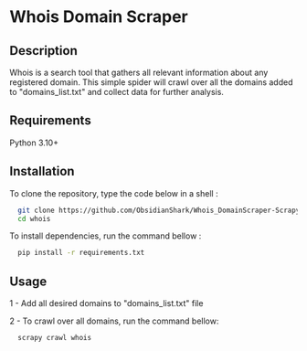 
# Whois Domain Scraper



## Description

Whois is a  search tool that gathers all relevant information about any registered domain. This simple spider will crawl over all the domains added to "domains_list.txt" and collect data for further analysis.

## Requirements

Python 3.10+


## Installation

To clone the repository, type the code below in a shell :

```bash
  git clone https://github.com/ObsidianShark/Whois_DomainScraper-Scrapy.git
  cd whois
```

To install dependencies, run the command bellow :

```bash
  pip install -r requirements.txt
```



## Usage

1 - Add all desired domains to "domains_list.txt" file

2 - To crawl over all domains, run the command bellow:

```bash
  scrapy crawl whois
```





